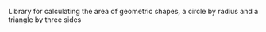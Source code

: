 Library for calculating the area of geometric shapes, a circle by radius and a triangle by three sides
